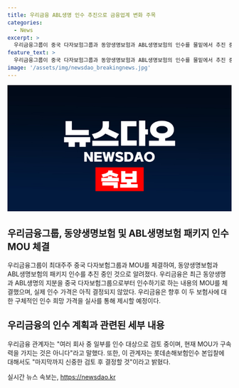 ```yaml
---
title: 우리금융 ABL생명 인수 추진으로 금융업계 변화 주목
categories:
  - News
excerpt: >
  우리금융그룹이 중국 다자보험그룹과 동양생명보험과 ABL생명보험의 인수를 물밑에서 추진 중이라는 소식이 전해졌다. 최근 양해각서(MOU)를 체결한 것으로 알려졌으며, 실사를 통해 구체적인 인수 희망 가격을 제시할 계획이다. 이에 따라 롯데손해보험인수 본입찰 참여 여부에 대해서도 신중히 검토 중이라고 밝혔다. (150자)  
feature_text: >
  우리금융그룹이 중국 다자보험그룹과 동양생명보험과 ABL생명보험의 인수를 물밑에서 추진 중이라는 소식이 전해졌다. 최근 양해각서(MOU)를 체결한 것으로 알려졌으며, 실사를 통해 구체적인 인수 희망 가격을 제시할 계획이다. 이에 따라 롯데손해보험인수 본입찰 참여 여부에 대해서도 신중히 검토 중이라고 밝혔다. (150자)  
image: '/assets/img/newsdao_breakingnews.jpg'
---
```


<p><img src="/assets/img/newsdao_breakingnews.jpg" alt="implanttips 속보" /></p>

<h2 data-ke-size="size26">우리금융그룹, 동양생명보험 및 ABL생명보험 패키지 인수 MOU 체결</h2>

<p data-ke-size="size16">우리금융그룹이 최대주주 중국 다자보험그룹과 MOU를 체결하여, 동양생명보험과 ABL생명보험의 패키지 인수를 추진 중인 것으로 알려졌다. 우리금융은 최근 동양생명과 ABL생명의 지분을 중국 다자보험그룹으로부터 인수하기로 하는 내용의 MOU를 체결했으며, 실제 인수 가격은 아직 결정되지 않았다. 우리금융은 향후 이 두 보험사에 대한 구체적인 인수 희망 가격을 실사를 통해 제시할 예정이다.</p>

<h2 data-ke-size="size26">우리금융의 인수 계획과 관련된 세부 내용</h2>

<p data-ke-size="size16">우리금융 관계자는 "여러 회사 중 일부를 인수 대상으로 검토 중이며, 현재 MOU가 구속력을 가지는 것은 아니다"라고 말했다. 또한, 이 관계자는 롯데손해보험인수 본입찰에 대해서도 "마지막까지 신중한 검토 후 결정할 것"이라고 밝혔다.</p>
실시간 뉴스 속보는, <a href="https://newsdao.kr" rel="dofollow">https://newsdao.kr</a>


